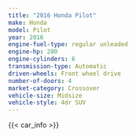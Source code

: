 ```yaml
---
title: "2016 Honda Pilot"
make: Honda
model: Pilot
year: 2016
engine-fuel-type: regular unleaded
engine-hp: 280
engine-cylinders: 6
transmission-type: Automatic
driven-wheels: Front wheel drive
number-of-doors: 4
market-category: Crossover
vehicle-size: Midsize
vehicle-style: 4dr SUV
---
```


{{< car_info >}}
